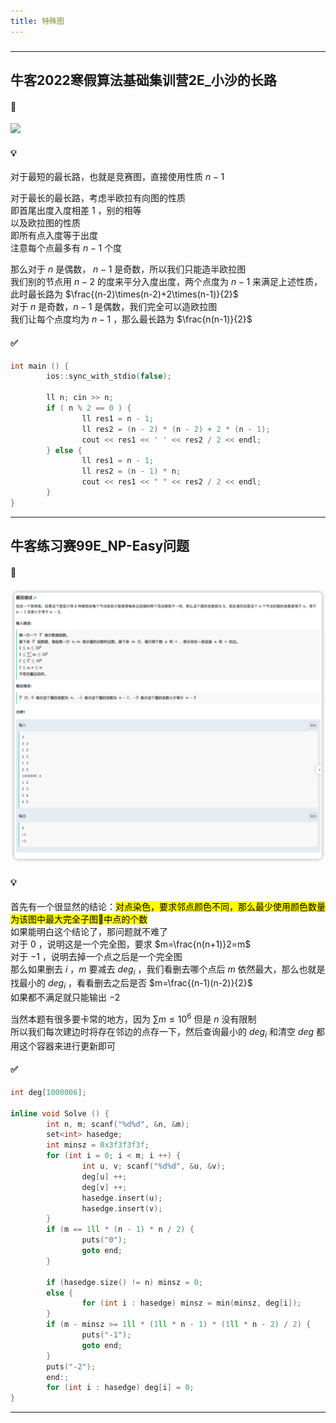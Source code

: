```yaml
---
title: 特殊图
---
```


###  
<hr>

## 牛客2022寒假算法基础集训营2E_小沙的长路

#### 🔗
<a href="https://ac.nowcoder.com/acm/contest/23477/E"><img src="https://img-blog.csdnimg.cn/16eed0f102a94997bf1dc8b00e7a3b6c.png"></a>

#### 💡
对于最短的最长路，也就是竞赛图，直接使用性质 $n-1$   

对于最长的最长路，考虑半欧拉有向图的性质  
即首尾出度入度相差 $1$ ，别的相等   
以及欧拉图的性质  
即所有点入度等于出度  
注意每个点最多有 $n-1$ 个度   
  
那么对于 $n$ 是偶数， $n-1$ 是奇数，所以我们只能造半欧拉图  
我们别的节点用 $n-2$ 的度来平分入度出度，两个点度为 $n-1$ 来满足上述性质，此时最长路为 $\frac{(n-2)\times(n-2)+2\times(n-1)}{2}$  
对于 $n$ 是奇数，$n-1$ 是偶数，我们完全可以造欧拉图  
我们让每个点度均为 $n-1$ ，那么最长路为 $\frac{n(n-1)}{2}$    

#### ✅
```cpp
int main () {
        ios::sync_with_stdio(false);

        ll n; cin >> n;
        if ( n % 2 == 0 ) {
                ll res1 = n - 1;
                ll res2 = (n - 2) * (n - 2) + 2 * (n - 1);
                cout << res1 << ' ' << res2 / 2 << endl;
        } else {
                ll res1 = n - 1;
                ll res2 = (n - 1) * n;
                cout << res1 << " " << res2 / 2 << endl;
        }
} 
```
<hr>

## 牛客练习赛99E_NP-Easy问题

#### 🔗
<a href="https://ac.nowcoder.com/acm/contest/34330/E">![20220528010046](https://raw.githubusercontent.com/Tequila-Avage/PicGoBeds/master/20220528010046.png)</a>

#### 💡
首先有一个很显然的结论：<mark>对点染色，要求邻点颜色不同，那么最少使用颜色数量为该图中最大完全子图中点的个数</mark>  
如果能明白这个结论了，那问题就不难了  
对于 $0$ ，说明这是一个完全图，要求 $m=\frac{n(n+1)}2=m$  
对于 $-1$ ，说明去掉一个点之后是一个完全图  
那么如果删去 $i$ ，$m$ 要减去 $deg_i$ ，我们看删去哪个点后 $m$ 依然最大，那么也就是找最小的 $deg_i$ ，看看删去之后是否 $m=\frac{(n-1)(n-2)}{2}$  
如果都不满足就只能输出 $-2$   
  
当然本题有很多要卡常的地方，因为 $\sum m\le10^6$ 但是 $n$ 没有限制  
所以我们每次建边时将存在邻边的点存一下，然后查询最小的 $deg_i$ 和清空 $deg$ 都用这个容器来进行更新即可   

#### ✅
```cpp
int deg[1000006];

inline void Solve () {
        int n, m; scanf("%d%d", &n, &m);
        set<int> hasedge;
        int minsz = 0x3f3f3f3f;
        for (int i = 0; i < m; i ++) {
                int u, v; scanf("%d%d", &u, &v);
                deg[u] ++;
                deg[v] ++;
                hasedge.insert(u);
                hasedge.insert(v);
        }
        if (m == 1ll * (n - 1) * n / 2) {
                puts("0");
                goto end;
        }

        if (hasedge.size() != n) minsz = 0;
        else {
                for (int i : hasedge) minsz = min(minsz, deg[i]);
        }
        if (m - minsz >= 1ll * (1ll * n - 1) * (1ll * n - 2) / 2) {
                puts("-1");
                goto end;
        }
        puts("-2");
        end:;
        for (int i : hasedge) deg[i] = 0;
}
```
<hr>

